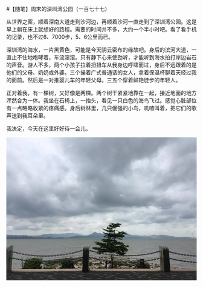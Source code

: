 #【随笔】周末的深圳湾公园（一百七十七）

从世界之窗，顺着深南大道走到沙河边，再顺着沙河一直走到了深圳湾公园。这是早上躺在床上就想好的路程。需要的时间并不多，大约一个半小时吧。看了看手机的记录，也不过6、7000步，5、6公里而已。

深圳湾的海水，一片黑黄色，可能是今天阴云密布的缘故吧。身后的滨河大道，一直止不住地咆哮着，车流滚滚。只有静下心来使劲听，才能听到海水拍打岸边岩石的声音。游人不多，两个小孩子拉着扭扭车从我身边呼啸而过，身后不远跟着的是他们的父母、奶奶或外婆。三个操着广式普通话的女人，拿着保温杯聊着天经过我的面前。然后是一对推婴儿车的年轻父母。三五个穿着鲜艳徒步的年轻人。

正对着我，有一棵树，又好像是两棵。两个树干紧紧地靠在一起，接近地面的地方浑然合为一体。我坐在石椅上，一抬头，看见一只白色的海鸟飞过。感觉心脏部位有一点略略收紧的疼痛感。身后树林里，几只倔强的小鸟，叽喳叫着，把它们的歌声送到我耳朵里。

我决定，今天在这里好好待一会儿。

![](trees.webp)

